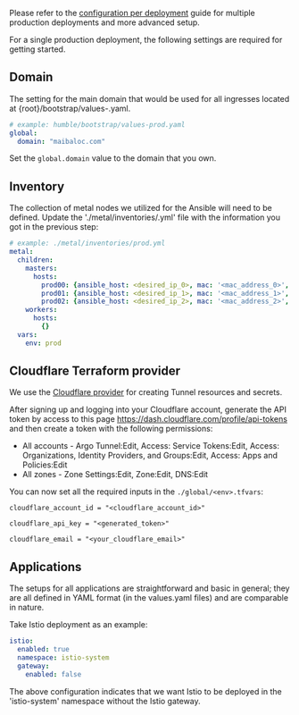 Please refer to the [configuration per deployment](/concepts/configuration-per-deployment/) guide for multiple production deployments and more advanced setup.

For a single production deployment, the following settings are required for getting started.

## Domain

The setting for the main domain that would be used for all ingresses located at {root}/bootstrap/values-<env>.yaml.

```yaml
# example: humble/bootstrap/values-prod.yaml
global:
  domain: "maibaloc.com"
```

Set the `global.domain` value to the domain that you own.

## Inventory

The collection of metal nodes we utilized for the Ansible will need to be defined. Update the './metal/inventories/<env>.yml' file with the information you got in the previous step:

```yaml
# example: ./metal/inventories/prod.yml
metal:
  children:
    masters:
      hosts:
        prod00: {ansible_host: <desired_ip_0>, mac: '<mac_address_0>', disk: sda, network_interface: eno1}
        prod01: {ansible_host: <desired_ip_1>, mac: '<mac_address_1>', disk: sda, network_interface: eno1}
        prod02: {ansible_host: <desired_ip_2>, mac: '<mac_address_2>', disk: sda, network_interface: eno1}
    workers:
      hosts:
        {}
  vars:
    env: prod
```

## Cloudflare Terraform provider

We use the [Cloudflare provider](https://registry.terraform.io/providers/cloudflare/cloudflare/latest/docs) for creating Tunnel resources and secrets.

After signing up and logging into your Cloudflare account, generate the API token by access to this page https://dash.cloudflare.com/profile/api-tokens and then create a token with the following permissions:

- All accounts - Argo Tunnel:Edit, Access: Service Tokens:Edit, Access: Organizations, Identity Providers, and Groups:Edit, Access: Apps and Policies:Edit
- All zones - Zone Settings:Edit, Zone:Edit, DNS:Edit

You can now set all the required inputs in the `./global/<env>.tfvars`:

```
cloudflare_account_id = "<cloudflare_account_id>"

cloudflare_api_key = "<generated_token>"

cloudflare_email = "<your_cloudflare_email>"
```

## Applications

The setups for all applications are straightforward and basic in general; they are all defined in YAML format (in the values.yaml files) and are comparable in nature.

Take Istio deployment as an example:

```yaml
istio:
  enabled: true
  namespace: istio-system
  gateway:
    enabled: false
```

The above configuration indicates that we want Istio to be deployed in the 'istio-system' namespace without the Istio gateway.

